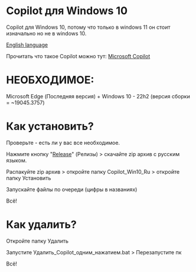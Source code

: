 # Copilot для Windows 10
Copilot для Windows 10, потому что только в windows 11 он стоит изначально но не в windows 10.

[English language](README.md)

Прочитать что такое Copilot можно тут: [Microsoft Copilot](https://blogs-microsoft-com.translate.goog/blog/2023/09/21/announcing-microsoft-copilot-your-everyday-ai-companion/?_x_tr_sl=en&_x_tr_tl=ru&_x_tr_hl=ru&_x_tr_pto=sc)

# НЕОБХОДИМОЕ:
Microsoft Edge (Последняя версия) + Windows 10 - 22h2 (версия сборки = ~19045.3757)

# Как установить?
Проверьте - есть ли у вас все необходимое.

Нажмите кнопку "[Release](https://github.com/Nx0Ri/Copilot_win10/releases/tag/sys-check)" (Релизы) > скачайте zip архив с русским языком.

Распакуйте zip архив > откройте папку Copilot_Win10_Ru > откройте папку Установить

Запускайте файлы по очереди (цифры в названиях)

Всё!

# Как удалить?

Откройте папку Удалить 

Запустите Удалить_Copilot_одним_нажатием.bat > Перезапустите пк

Всё!
